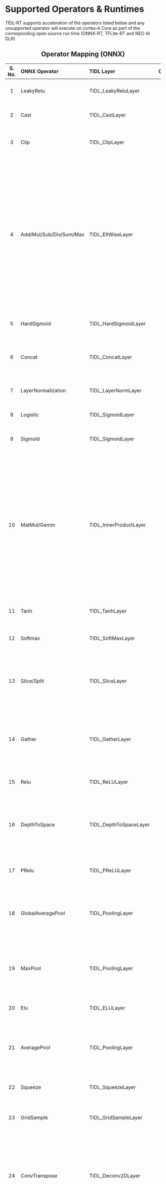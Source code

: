 # Supported Operators & Runtimes

TIDL-RT supports acceleration of the operators listed below and any unsupported operator will execute on cortex-A Core as part of the corresponding  open source run time (ONNX-RT, TFLite-RT and NEO AI DLR)


<center>

## Operator Mapping (ONNX)

| S. No. | ONNX Operator | TIDL Layer | Constraints |
|:------:|:--------------|:-----------|:------|
| 1 | LeakyRelu | TIDL_LeakyReluLayer | <ul> <li> Number of non-singleton variable input dimensions must be less than <= 6 </li></ul> | 
| 2 | Cast | TIDL_CastLayer | <ul> <li> Only supported at the terminal nodes (Input/Output) of the network </li></ul> | 
| 3 | Clip | TIDL_ClipLayer | <ul> <li> Number of non-singleton variable input dimensions must be less than <= 6 </li><li> Only min <= 0 and max > 0 is supported </li></ul> | 
| 4 | Add/Mul/Sub/Div/Sum/Max | TIDL_EltWiseLayer | <ul> <li> Constant tensor in Add/Mul/Sub/Div requires input dimensions of that layer to be present as part of the network, please run shape inference on your model </li><li> Only 2 inputs are supported in Add/Mul/Sub/Div layers </li><li> Number of non-singleton variable input dimensions in Add/Mul/Sub/Div must be less than <= 6 </li><li> The variable inputs in Add/Mul/Max layer must of be same dimensions or broadcast-able </li><li> Both inputs as variable are not supported in Sub/Div </li><li> Eltwise operator(Add/Mul/Max layer) is supported only with operands of similar dimensions or broadcast supported patterns of both inputs </li><li> Constant tensor in Sub/Div layer must be a number or 1D vector, only one dimension can be > 1 </li><li> 1D vector dimension should match with channel or width dimension </li></ul> | 
| 5 | HardSigmoid | TIDL_HardSigmoidLayer | <ul> <li> Number of non-singleton variable input dimensions must be less than <= 6 </li></ul> | 
| 6 | Concat | TIDL_ConcatLayer | <ul> <li> Only supported for axis values of -3, -2 & -1 </li><li> Not supported along the batch dimension </li><li> Number of non-singleton variable input dimensions must be less than <= 6 </li></ul> | 
| 7 | LayerNormalization | TIDL_LayerNormLayer | <ul> <li> Number of non-singleton variable input dimensions must be less than <= 6 </li></ul> | 
| 8 | Logistic | TIDL_SigmoidLayer | <ul> <li> Number of non-singleton variable input dimensions must be less than <= 6 </li></ul> | 
| 9 | Sigmoid | TIDL_SigmoidLayer | <ul> <li> Number of non-singleton variable input dimensions must be less than <= 6 </li></ul> | 
| 10 | MatMul/Gemm | TIDL_InnerProductLayer | <ul> <li> Number of non-singleton variable input dimensions must be less than <= 4 </li><li> Filter tensor input should have atleast 2 dimensions </li><li> Bias tensor input should be a vector (1, N) and N should match output dimension </li><li> Dimension of bias vector can either be [1, N] or [N] </li><li> Only supported Gemm params are transA = 0, alpha = 1.0 and beta = 1.0. The same will processed as inner product or fully connected layer in TIDL </li><li> Gemm layer is not supported in TIDL when bias size != output size, please use [tidl-onnx-model-optimizer](../osrt-model-tools/osrt_model_tools/onnx_tools/tidl_onnx_model_optimizer/README.md) to convert Gemm to (MatMul + Add) combination </li><li> MatMul with signed inputs & unsigned output is not supported  </li><li> MatMul with signed & unsigned input combination is not supported in TDA4VM & is only supported in firmware version >= 10_00_07_00 </li></ul> | 
| 11 | Tanh | TIDL_TanhLayer | <ul> <li> Number of non-singleton variable input dimensions must be less than <= 6 </li></ul> | 
| 12 | Softmax | TIDL_SoftMaxLayer | <ul> <li> Number of non-singleton variable input dimensions must be less than <= 6 </li><li> Only softmax along width axis is supported </li></ul> | 
| 13 | Slice/Split | TIDL_SliceLayer | <ul> <li> Must have 4 inputs into the operator, where one is the variable (Must be <=4 dimensions) input while the other 3 are constant/initializers & 1D </li><li> Only batch size = 1 is supported </li><li> Non-one stride is not supported individually (Only supported in [Patch Merging](./tidl_fsg_vtfr.md)) </li></ul> | 
| 14 | Gather | TIDL_GatherLayer | <ul> <li> Input dimensions must be greater than 1D </li><li> Number of non-singleton variable input dimensions must be less than <= 2 </li><li> Channel & higher dimensions for input should be 1 </li><li> Only line gather is supported </li><li> Data cannot be a constant. Only indices can be constant. </li></ul> | 
| 15 | Relu | TIDL_ReLULayer | <ul> <li> Number of non-singleton variable input dimensions must be less than <= 6 </li></ul> | 
| 16 | DepthToSpace | TIDL_DepthToSpaceLayer | <ul> <li> Number of non-singleton variable input dimensions must be less than <= 4 </li><li> Only blocksize values of 2, 4 and 8 are supported </li><li> Standalone DepthToSpace  is not optimal unless it is next to a 1x1 convolution layer </li><li>  AM62A & AM67A currently do not support DepthToSpace  </li></ul> | 
| 17 | PRelu | TIDL_PReLULayer | <ul> <li> Number of non-singleton variable input dimensions must be less than <= 6 </li><li> PRelu does not support variable slope </li></ul> | 
| 18 | GlobalAveragePool | TIDL_PoolingLayer | <ul> <li> Input should be variable </li><li>For large plane sizes being reduced, please use the convert_large_global_avg_pooling_to_matmul	rule in [tidl-onnx-model-optimizer](../osrt-model-tools/osrt_model_tools/onnx_tools/tidl_onnx_model_optimizer/README.md)</li><li> Number of non-singleton variable input dimensions must be less than <= 4 </li></ul> | 
| 19 | MaxPool | TIDL_PoolingLayer | <ul> <li> Input should be variable </li><li> Number of non-singleton variable input dimensions must be less than <= 4 </li><li> Pooling has been validated for the following kernel sizes: 3x3,2x2s,1x1 with stride 1 and stride 2 (both horizontal and vertical dimensions) </li></ul> | 
| 20 | Elu | TIDL_ELULayer | <ul> <li> Number of non-singleton variable input dimensions must be less than <= 6 </li></ul> | 
| 21 | AveragePool | TIDL_PoolingLayer | <ul> <li> Input should be variable </li><li> Number of non-singleton variable input dimensions must be less than <= 4 </li><li> Pooling has been validated for the following kernel sizes: 3x3,2x2s,1x1 with stride 1 and stride 2 (both horizontal and vertical dimensions) </li></ul> | 
| 22 | Squeeze | TIDL_SqueezeLayer | <ul> <li> Number of non-singleton variable input dimensions must be less than <= 6 </li></ul> | 
| 23 | GridSample | TIDL_GridSampleLayer | <ul> <li> Only nearest mode is supported </li><li> Only zero padding mode is supported </li><li> Grid input should be a constant initializer in the network </li></ul> | 
| 24 | ConvTranspose | TIDL_Deconv2DLayer | <ul> <li> Only one variable input is allowed </li><li> Number of non-singleton variable input dimensions must be less than <= 4 </li><li> Weight tensor size should match with proto kernel_shape </li><li> Only 4x4, 3x3 and 2x2 kernels with 2x2 stride are supported </li><li> Change to Upsample/Resize if possible. Upsample/Resize will be more efficient </li><li> 16-bit Deconvolution is not suppported on AM62A </li></ul> | 
| 25 | BatchNormalization | TIDL_BatchNormLayer | <ul> <li> training_mode = 1 is not supported </li><li> Number of non-singleton variable input dimensions must be less than <= 6 </li></ul> | 
| 26 | Reshape | TIDL_ReshapeLayer | <ul> <li> Variable shape is not supported </li><li> Number of non-singleton variable input dimensions must be less than <= 6 </li><li> allowzero is not supported </li><li> select_last_index isn't supported </li><li> Input volume should be equal to output volume </li></ul> | 
| 27 | ArgMax | TIDL_ArgMaxLayer | <ul> <li> Only keepdims = 1 (default) is supported </li><li> Only axis = -3 is supported </li><li> Number of non-singleton variable input dimensions must be less than <= 4 </li></ul> | 
| 28 | ReduceMax | TIDL_ReduceLayer | <ul> <li> Reduction is only supported along height </li><li> Only keepdims = 1 is supported </li></ul> | 
| 29 | Resize | TIDL_ResizeLayer | <ul> <li> Number of non-singleton variable input dimensions must be less than <= 4 </li><li> Only 'nearest' and 'linear' resize mode are supported </li><li> Only antialias value supported is zero </li><li> Only value of keep_aspect_ratio_policy supported is stretch </li></ul> | 
| 30 | Upsample | TIDL_ResizeLayer | <ul> <li> Number of non-singleton variable input dimensions must be less than <= 4 </li><li> Only 'nearest' and 'linear' resize mode are supported </li><li> Only antialias value supported is zero </li><li> Only value of keep_aspect_ratio_policy supported is stretch </li></ul> | 
| 31 | ReduceMin | TIDL_ReduceLayer | <ul> <li> Reduction is only supported along height </li><li> Only keepdims = 1 is supported </li></ul> | 
| 32 | Conv | TIDL_ConvolutionLayer | <ul> <li> Only one variable input is allowed </li><li> Number of non-singleton variable input dimensions must be less than <= 4 </li><li> Weight tensor dimension must match the kernel_shape </li><li> Stride must be the same along both horizontal and vertical dimensions </li><li> Kernel size 3x3 with stride 3 is not supported in AM62A </li><li> Kernel size greater than 7 with stride 2 is not supported </li><li> Depthwise (Fully Grouped) convolution is only supported for 1x1s2, 3x3s1, 3x3s2, 5x5s2, 5x5s2, 7x7s1 & 7x7s2 filters </li><li> Stride 4 is only supported with Kernel size 11x11 </li><li> Input width less than MAX(Pad Left, Pad Right) is not supported </li></ul> | 
| 33 | ScatterElements | TIDL_ScatterElementsLayer | <ul> <li> Number of non-singleton variable input dimensions must be less than <= 4 </li><li> Only 'none' reduction is supported </li><li> Updates tensor should not have more than 1 channel </li><li> Only width direction scatter is supported </li></ul> | 
| 34 | Pad | TIDL_PadLayer | <ul> <li> Maximum number of input dimension supported is 6 </li><li> Only constant pad mode is supported </li><li> Padding is only supported for width/height axes </li></ul> | 
| 35 | ScatterND | TIDL_ScatterElementsLayer | <ul> <li> Number of non-singleton variable input dimensions must be less than <= 4 </li><li> Only 'none' reduction is supported </li><li> Updates tensor should not have more than 1 channel </li><li> Only width direction scatter is supported </li></ul> | 
| 36 | Transpose | TIDL_TransposeLayer | <ul> <li> Number of non-singleton variable input dimensions must be less than <= 6 </li><li> Only permutes are supported when number of dimensions > 4 </li><li> Transpose over batch dimension is not supported </li></ul> | 
| 37 | Flatten | TIDL_FlattenLayer | <ul> <li> Number of non-singleton variable input dimensions must be less than <= 4 </li></ul> | 
| 38 | TopK | TIDL_TopKLayer | <ul> <li> TopK is not supported with 'sorted' attribute is set to 0 </li><li> Input K for TopK operator is only supported when given as an initializer in the model </li><li> TopK axis other than height is not supported </li><li> Order of topK for same values may be different between emulation and device </li></ul> | 
| 39 | Sqrt | TIDL_SqrtLayer | <ul> </ul> |
| 40 | Sin | TIDL_SinLayer | <ul> </ul> | 
| 41 | Pow | TIDL_PowLayer | <ul> </ul> | 
| 42 | Mish | TIDL_MishLayer | <ul> </ul> | 
| 43 | Log | TIDL_LogLayer | <ul> </ul> | 
| 44 | HardSwish | TIDL_HardSwishLayer | <ul> </ul> | 
| 45 | Floor | TIDL_FloorLayer | <ul> </ul> | 
| 46 | Exp | TIDL_ExpLayer | <ul> </ul> | 
| 47 | Asinh | TIDL_AsinhLayer | <ul> </ul> | 
| 48 | Asin | TIDL_AsinLayer | <ul> </ul> | 
| 49 | Abs | TIDL_AbsLayer | <ul> </ul> | 
</center>



### Support for fused combinations (ONNX)

- Certain operators are not supported individually but are parsed & supported if they form a fused combination:

<center>

| S. No. | ONNX Operator | Fused TIDL Layer | Notes |
|:------:|:--------------|:-----------|:------|
| 1 | ReduceMean | TIDL_LayerNormLayer | <ul> <li> Supported as part of the fused combination of [Layernorm](./tidl_fsg_vtfr.md). It can be individually supported by using [tidl-onnx-model-optimizer](../osrt-model-tools/osrt_model_tools/onnx_tools/tidl_onnx_model_optimizer/README.md) - however it should not be converted to MatMul if it is part of Layernorm's representation  </li></ul> | 
| 2 | Erf | TIDL_GELULayer | <ul> <li> Supported as part of the fused combination of [GELU](./tidl_fsg_vtfr.md) </li></ul> | 

</center>

<br>

<center>

## Operator Mapping (TFLite)


| S. No. | TFLite Operator | TIDL Layer | Constraints |
|:------:|:----------------|:-----------|:------|
| 1 | Pack | TIDL_PackLayer | <ul> </ul> | 
| 2 | BatchToSpaceNd | TIDL_BatchToSpaceLayer | <ul> </ul> | 
| 3 | Quantize | TIDL_DataConvertLayer | <ul> </ul> | 
| 4 | ArgMax | TIDL_ArgMaxLayer | <ul> <li> Only axis = -3 is supported </li><li> Number of non-singleton variable input dimensions must be less than <= 4 </li></ul> | 
| 5 | AveragePool2d | TIDL_PoolingLayer | <ul> <li> Input should be variable </li><li> Number of non-singleton variable input dimensions must be less than <= 4 </li><li> Pooling has been validated for the following kernel sizes: 3x3,2x2s,1x1 with stride 1 and stride 2 (both horizontal and vertical dimensions) </li></ul> | 
| 6 | Mean | TIDL_PoolingLayer | <ul> <li> Input should be variable </li><li> Number of non-singleton variable input dimensions must be less than <= 4 </li><li> Pooling has been validated for the following kernel sizes: 3x3,2x2s,1x1 with stride 1 and stride 2 (both horizontal and vertical dimensions) </li></ul> | 
| 7 | Softmax | TIDL_SoftMaxLayer | <ul> <li> Number of non-singleton variable input dimensions must be less than <= 6 </li></ul> | 
| 8 | Prelu | TIDL_ReLULayer | <ul> <li> Number of non-singleton variable input dimensions must be less than <= 6 </li></ul> | 
| 9 | Add/Mul/Sub/Div | TIDL_EltWiseLayer | <ul> <li> Constant tensor in Add/Mul/Sub/Div requires input dimensions of that layer to be present as part of the network </li><li> Only 2 inputs are supported in Add/Mul/Sub/Div layers </li><li> Number of non-singleton variable input dimensions in Add/Mul/Sub/Div must be less than <= 6 </li><li> The variable inputs in Add/Mul layer must of be same dimensions or broadcast-able </li><li> Both inputs as variable are not supported in Sub/Div </li><li> Eltwise operator(Add/Mul layer) is supported only with operands of similar dimensions or broadcast supported patterns of both inputs </li><li> Constant tensor in Sub/Div layer must be a number or 1D vector, only one dimension can be > 1 </li><li> 1D vector dimension should match with channel or width dimension </li></ul> | 
| 10 | Tanh | TIDL_TanhLayer | <ul> <li> Number of non-singleton variable input dimensions must be less than <= 6 </li></ul> | 
| 11 | Pad | TIDL_PadLayer | <ul> <li> Maximum number of input dimension supported is 6 </li><li> Padding is only supported for width/height axes </li><li> Pad layer is expected to provide 8 pad values </li></ul> | 
| 12 | FullyConnected | TIDL_InnerProductLayer | <ul> <li> Number of non-singleton variable input dimensions must be less than <= 4 </li><li> Filter tensor input should have atleast 2 dimensions </li><li> Filter and input must of be of same dimensions or broadcast-able </li><li> Bias tensor input should be a vector (1, N) and N should match output dimension </li><li> Dimension of bias vector can either be [1, N] or [N] </li></ul> | 
| 13 | Squeeze | TIDL_SqueezeLayer | <ul> </ul> | 
| 14 | Logistic | TIDL_SigmoidLayer | <ul> <li> Number of non-singleton variable input dimensions must be less than <= 6 </li></ul> | 
| 15 | MaxPool2d | TIDL_PoolingLayer | <ul> <li> Input should be variable </li><li> Number of non-singleton variable input dimensions must be less than <= 4 </li><li> Pooling has been validated for the following kernel sizes: 3x3,2x2s,1x1 with stride 1 and stride 2 (both horizontal and vertical dimensions) </li></ul> | 
| 16 | Relu | TIDL_ReLULayer | <ul> <li> Number of non-singleton variable input dimensions must be less than <= 6 </li></ul> | 
| 17 | Conv2d/DepthwiseConv2d | TIDL_ConvolutionLayer | <ul> <li> Only one variable input is allowed </li><li> Number of non-singleton variable input dimensions must be less than <= 4 </li><li> Weight tensor dimension must match the kernel_shape </li><li> Stride must be the same along both horizontal and vertical dimensions </li><li> Kernel size 3x3 with stride 3 is not supported in AM62A </li><li> Kernel size greater than 7 with stride 2 is not supported </li><li> Depthwise (Fully Grouped) convolution is only supported for 3x3s1, 3x3s2, 5x5s2, 5x5s2, 7x7s1 & 7x7s2 filters </li><li> Stride 4 is only supported with Kernel size 11x11 </li><li> Input width less than MAX(PadL, PadR) is not supported </li></ul> | 
| 18 | Elu | TIDL_ELULayer | <ul> <li> Number of non-singleton variable input dimensions must be less than <= 6 </li></ul> | 
| 19 | Cast | TIDL_CastLayer | <ul> </ul> | 
| 20 | Dequantize | TIDL_DataConvertLayer | <ul> </ul> | 
| 21 | StridedSlice | TIDL_SliceLayer | <ul> <li> Must have 4 inputs into the operator, where one is the variable (Must be <=4 dimensions) input while the other 3 are constant/initializers & 1D </li><li> Only batch size = 1 is supported </li></ul> | 
| 22 | Reshape | TIDL_ReshapeLayer | <ul> <li> Variable shape is not supported </li><li> Number of non-singleton variable input dimensions must be less than <= 6 </li><li> Input volume should be equal to output volume </li></ul> | 
| 23 | ResizeBilinear | TIDL_ResizeLayer | <ul> <li> Number of non-singleton variable input dimensions must be less than <= 4 </li></ul> | 
| 24 | SpaceToBatchNd | TIDL_SpaceToBatchLayer | <ul> </ul> | 
| 25 | ResizeNearestNeighbor | TIDL_ResizeLayer | <ul> <li> Number of non-singleton variable input dimensions must be less than <= 4 </li></ul> | 
| 26 | LeakyRelu | TIDL_LeakyReluLayer | <ul> <li> Number of non-singleton variable input dimensions must be less than <= 6 </li></ul> | 
| 27 | Transpose | TIDL_TransposeLayer | <ul> <li> Number of non-singleton variable input dimensions must be less than <= 6 </li><li> Only permutes are supported when number of dimensions > 4 </li><li> Transpose over batch dimension is not supported </li></ul> | 
| 28 | Concatenation | TIDL_ConcatLayer | <ul> <li> Only supported across the width, height or channel axis </li><li> Not supported along the batch dimension </li><li> Number of non-singleton variable input dimensions must be less than <= 6 </li></ul> | 


</center>

<br>

<div align="left">

# Supported model formats & operator versions
Proto files from the versions below are used for validating pre-trained models. In most cases, models from new versions should also work since the core operators tend to remain the same
  - ONNX - 1.14.0 
  - ONNX Runtime - 1.15.0 (OPSET-19)
  - TFLite - Tensorflow 2.12.0

<br>

# Feature set comparison across devices

<center>

| Feature  | AM62A | AM67A | AM68A |AM68PA | AM69A|
|:------- |:-----------:|:-----------:|:-----------:|:-----------:|:-----------:|
|Support for Asymmetric, Per Channel Quantization <br> ([Asymmetric, per-axis quantization](tidl_fsg_quantization.md#d-native-support-for-tensorflow-lite-int8-ptq-models))  | :heavy_check_mark: |:heavy_check_mark: |:heavy_check_mark: | :x: |:heavy_check_mark:|
| Support for LUT accelerated non-linear activations<sup>1</sup>  | :x: | :heavy_check_mark: |:heavy_check_mark: | :heavy_check_mark:| :heavy_check_mark:|

</center>

</div>

*<sup>1</sup>LUT accelerated non-linear activations include  Sigmoid, Hard Sigmoid, GELU, TanH, Softmax & ELU*